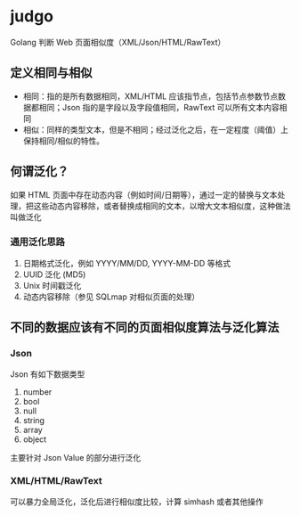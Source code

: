 # judgo
Golang 判断 Web 页面相似度（XML/Json/HTML/RawText）

## 定义相同与相似

* 相同：指的是所有数据相同，XML/HTML 应该指节点，包括节点参数节点数据都相同；Json 指的是字段以及字段值相同，RawText 可以所有文本内容相同
* 相似：同样的类型文本，但是不相同；经过泛化之后，在一定程度（阈值）上保持相同/相似的特性。

## 何谓泛化？

如果 HTML 页面中存在动态内容（例如时间/日期等），通过一定的替换与文本处理，把这些动态内容移除，或者替换成相同的文本，以增大文本相似度，这种做法叫做泛化

### 通用泛化思路

1. 日期格式泛化，例如 YYYY/MM/DD, YYYY-MM-DD 等格式
2. UUID 泛化 (MD5)
3. Unix 时间戳泛化
4. 动态内容移除（参见 SQLmap 对相似页面的处理）

## 不同的数据应该有不同的页面相似度算法与泛化算法

### Json

Json 有如下数据类型

1. number
2. bool
3. null
4. string
5. array
6. object

主要针对 Json Value 的部分进行泛化

### XML/HTML/RawText

可以暴力全局泛化，泛化后进行相似度比较，计算 simhash 或者其他操作